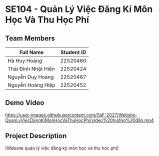 # SE104 - Quản Lý Việc Đăng Kí Môn Học Và Thu Học Phí
## Team Members
| Full Name | Student ID |
|-----------|------------|
| Hà Huy Hoàng | 22520460 |
| Thái Đình Nhật Hiển | 22520424 |
| Nguyễn Duy Hoàng | 22520467 |
| Nguyễn Hoàng Hiệp | 22520452 |
## Demo Video
https://user-images.githubusercontent.com/l1aF-2027/Website-QuanLyViecDangKiMonHocVaThuHocPhi/video%20hướng%20dẫn.mp4
## Project Description
[Website quản lý việc đăng ký môn học và thu học phí]
